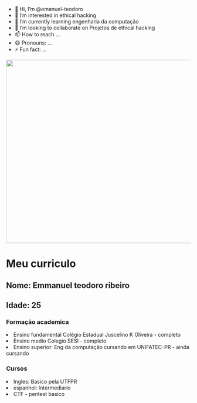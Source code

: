 - 👋 Hi, I’m @emanuel-teodoro
- 👀 I’m interested in ethical hacking
- 🌱 I’m currently learning engenharia da computação
- 💞️ I’m looking to collaborate on Projetos de ethical hacking
- 📫 How to reach ...
- 😄 Pronouns: ...
- ⚡ Fun fact: ...

<!---
emanuel-teodoro/emanuel-teodoro is a ✨ special ✨ repository because its `README.md` (this file) appears on your GitHub profile.
You can click the Preview link to take a look at your changes.
--->


<img src="https://orig00.deviantart.net/51a3/f/2016/306/0/9/hackerman_by_shiiftyshift-dan31sc.png" height = 500 width = 700>

<h1>Meu curriculo</h1>
<h2>Nome: Emmanuel teodoro ribeiro</h2>
<h2>Idade: 25</h2>

<h3>Formação academica</h3>
<li>Ensino fundamental Colégio Estadual Juscelino K Oliveira - completo</li>
<li>Ensino medio Colegio SESI - completo</li>
<li>Ensino superior: Eng da computação cursando em UNIFATEC-PR - ainda cursando</li>

<h3>Cursos</h3>
<li>Ingles: Basico pela UTFPR</li>
<li>espanhol: Intermediario</li>
<li>CTF - pentest basico</li>

